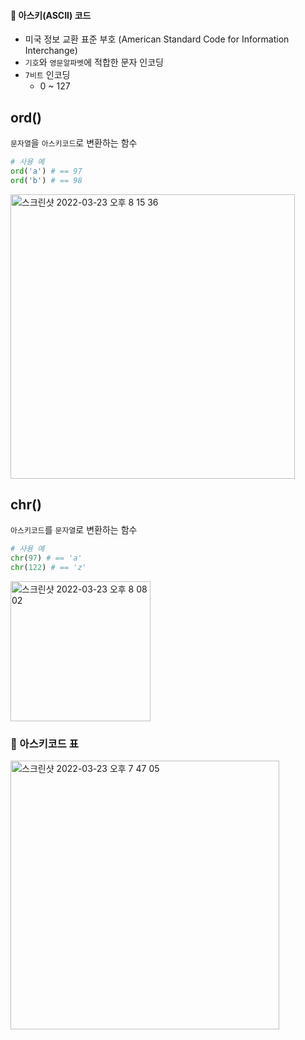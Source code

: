 #### 📌 아스키(ASCII) 코드
+ 미국 정보 교환 표준 부호 (American Standard Code for Information Interchange)
+ ```기호```와 ```영문알파벳```에 적합한 문자 인코딩
+  ```7비트``` 인코딩
    - 0 ~ 127

## ord()
```문자열```을 ```아스키코드```로 변환하는 함수
```python
# 사용 예
ord('a') # == 97
ord('b') # == 98
```
<img width="455" alt="스크린샷 2022-03-23 오후 8 15 36" src="https://user-images.githubusercontent.com/70746467/159687342-d833b8fc-2e5d-4eef-8c9b-2cb3981b9160.png">

## chr()
```아스키코드```를 ```문자열```로 변환하는 함수
```python
# 사용 예
chr(97) # == 'a'
chr(122) # == 'z'
```
<img width="224" alt="스크린샷 2022-03-23 오후 8 08 02" src="https://user-images.githubusercontent.com/70746467/159686062-a415ba4e-5f06-4a81-989a-8ca0170307d4.png">

### 📍 아스키코드 표
<img width="430" alt="스크린샷 2022-03-23 오후 7 47 05" src="https://user-images.githubusercontent.com/70746467/159682492-1b50d149-ade2-41d0-a368-e7f93783332b.png">
